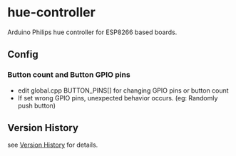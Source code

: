 # hue-controller

Arduino Philips hue controller for ESP8266 based boards.

## Config

### Button count and Button GPIO pins

* edit global.cpp BUTTON_PINS[] for changing GPIO pins or button count
* If set wrong GPIO pins, unexpected behavior occurs. (eg: Randomly push button)

## Version History

see [Version History](docs/history.md) for details.
